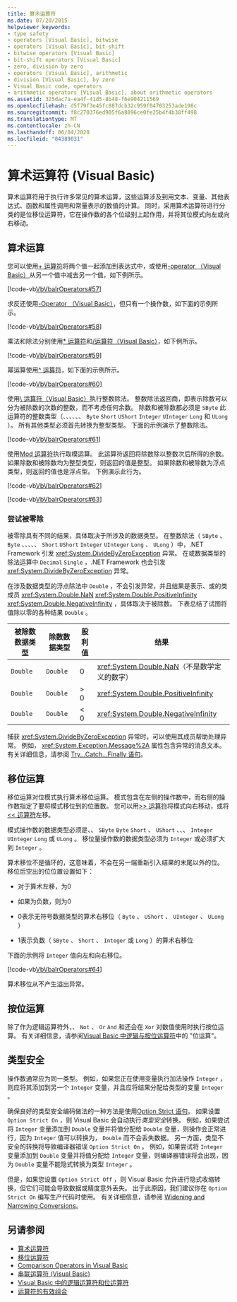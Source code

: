 ```yaml
---
title: 算术运算符
ms.date: 07/20/2015
helpviewer_keywords:
- type safety
- operators [Visual Basic], bitwise
- operators [Visual Basic], bit-shift
- bitwise operators [Visual Basic]
- bit-shift operators [Visual Basic]
- zero, division by zero
- operators [Visual Basic], arithmetic
- division [Visual Basic], by zero
- Visual Basic code, operators
- arithmetic operators [Visual Basic], about arithmetic operators
ms.assetid: 325dac7a-ea4f-41d5-8b48-f6e904211569
ms.openlocfilehash: d5f79f3e45fc887dcb32c959f04703253ade198c
ms.sourcegitcommit: f8c270376ed905f6a8896ce0fe25b4f4b38ff498
ms.translationtype: MT
ms.contentlocale: zh-CN
ms.lasthandoff: 06/04/2020
ms.locfileid: "84389031"
---
```

# <a name="arithmetic-operators-in-visual-basic"></a>算术运算符 (Visual Basic)
算术运算符用于执行许多常见的算术运算，这些运算涉及到用文本、变量、其他表达式、函数和属性调用和常量表示的数值的计算。 同时，采用算术运算符进行分类的是位移位运算符，它在操作数的各个位级别上起作用，并将其位模式向左或向右移动。  
  
## <a name="arithmetic-operations"></a>算术运算  
 您可以使用[+ 运算符](../../../language-reference/operators/addition-operator.md)将两个值一起添加到表达式中，或使用[-operator （Visual Basic）](../../../language-reference/operators/subtraction-operator.md)从另一个值中减去另一个值，如下例所示。  
  
 [!code-vb[VbVbalrOperators#57](~/samples/snippets/visualbasic/VS_Snippets_VBCSharp/VbVbalrOperators/VB/Class1.vb#57)]  
  
 求反还使用[-Operator （Visual Basic）](../../../language-reference/operators/subtraction-operator.md)，但只有一个操作数，如下面的示例所示。  
  
 [!code-vb[VbVbalrOperators#58](~/samples/snippets/visualbasic/VS_Snippets_VBCSharp/VbVbalrOperators/VB/Class1.vb#58)]  
  
 乘法和除法分别使用[* 运算符](../../../language-reference/operators/multiplication-operator.md)和[/运算符（Visual Basic）](../../../language-reference/operators/floating-point-division-operator.md)，如下例所示。  
  
 [!code-vb[VbVbalrOperators#59](~/samples/snippets/visualbasic/VS_Snippets_VBCSharp/VbVbalrOperators/VB/Class1.vb#59)]  
  
 幂运算使用[^ 运算符](../../../language-reference/operators/exponentiation-operator.md)，如下面的示例所示。  
  
 [!code-vb[VbVbalrOperators#60](~/samples/snippets/visualbasic/VS_Snippets_VBCSharp/VbVbalrOperators/VB/Class1.vb#60)]  
  
 使用[\ 运算符（Visual Basic）](../../../language-reference/operators/integer-division-operator.md)执行整数除法。 整数除法返回商，即表示除数可以分为被除数的次数的整数，而不考虑任何余数。 除数和被除数都必须是 `SByte` 此运算符的整数类型（、、、、、、 `Byte` `Short` `UShort` `Integer` `UInteger` `Long` 和 `ULong` ）。 所有其他类型必须首先转换为整型类型。 下面的示例演示了整数除法。  
  
 [!code-vb[VbVbalrOperators#61](~/samples/snippets/visualbasic/VS_Snippets_VBCSharp/VbVbalrOperators/VB/Class1.vb#61)]  
  
 使用[Mod 运算符](../../../language-reference/operators/mod-operator.md)执行取模运算。 此运算符返回将除数除以整数次后所得的余数。 如果除数和被除数均为整型类型，则返回的值是整型。 如果除数和被除数为浮点类型，则返回的值也是浮点型。 下例演示此行为。  
  
 [!code-vb[VbVbalrOperators#62](~/samples/snippets/visualbasic/VS_Snippets_VBCSharp/VbVbalrOperators/VB/Class1.vb#62)]  
  
 [!code-vb[VbVbalrOperators#63](~/samples/snippets/visualbasic/VS_Snippets_VBCSharp/VbVbalrOperators/VB/Class1.vb#63)]  
  
### <a name="attempted-division-by-zero"></a>尝试被零除  
 被零除具有不同的结果，具体取决于所涉及的数据类型。 在整数除法（ `SByte` 、 `Byte` 、、、、、 `Short` `UShort` `Integer` `UInteger` `Long` 、 `ULong` ）中，.NET Framework 引发 <xref:System.DivideByZeroException> 异常。 在或数据类型的除法运算中 `Decimal` `Single` ，.NET Framework 也会引发 <xref:System.DivideByZeroException> 异常。  
  
 在涉及数据类型的浮点除法中 `Double` ，不会引发异常，并且结果是表示、或的类成员 <xref:System.Double.NaN> <xref:System.Double.PositiveInfinity> <xref:System.Double.NegativeInfinity> ，具体取决于被除数。 下表总结了试图将值除以零的各种结果 `Double` 。  
  
|被除数数据类型|除数数据类型|股利值|结果|  
|---|---|---|---|  
|`Double`|`Double`|0|<xref:System.Double.NaN>（不是数学定义的数字）|  
|`Double`|`Double`|> 0|<xref:System.Double.PositiveInfinity>|  
|`Double`|`Double`|\< 0|<xref:System.Double.NegativeInfinity>|  
  
 捕获 <xref:System.DivideByZeroException> 异常时，可以使用其成员帮助处理异常。 例如， <xref:System.Exception.Message%2A> 属性包含异常的消息文本。 有关详细信息，请参阅 [Try...Catch...Finally 语句](../../../language-reference/statements/try-catch-finally-statement.md)。  
  
## <a name="bit-shift-operations"></a>移位运算  
 移位运算对位模式执行算术移位运算。 模式包含在左侧的操作数中，而右侧的操作数指定了要将模式移位到的位置数。 您可以用[>> 运算符](../../../language-reference/operators/right-shift-operator.md)将模式向右移动，或将[<< 运算符](../../../language-reference/operators/left-shift-operator.md)左移。  
  
 模式操作数的数据类型必须是、、 `SByte` `Byte` `Short` 、 `UShort` 、、、 `Integer` `UInteger` `Long` 或 `ULong` 。 移位量操作数的数据类型必须为 `Integer` 或必须扩大到 `Integer` 。  
  
 算术移位不是循环的，这意味着，不会在另一端重新引入结果的末尾以外的位。 移位后空出的位位置设置如下：  
  
- 对于算术左移，为0  
  
- 如果为负数，则为0  
  
- 0表示无符号数据类型的算术右移位（ `Byte` 、 `UShort` 、 `UInteger` 、 `ULong` ）  
  
- 1表示负数（ `SByte` 、 `Short` 、 `Integer` 或 `Long` ）的算术右移位  
  
 下面的示例将 `Integer` 值向左和向右移位。  
  
 [!code-vb[VbVbalrOperators#64](~/samples/snippets/visualbasic/VS_Snippets_VBCSharp/VbVbalrOperators/VB/Class1.vb#64)]  
  
 算术移位从不产生溢出异常。  
  
## <a name="bitwise-operations"></a>按位运算  
 除了作为逻辑运算符外，、 `Not` 、 `Or` `And` 和还会在 `Xor` 对数值使用时执行按位运算。 有关详细信息，请参阅[Visual Basic 中逻辑与按位运算符](logical-and-bitwise-operators.md)中的 "位运算"。  
  
## <a name="type-safety"></a>类型安全  
 操作数通常应为同一类型。 例如，如果您正在使用变量执行加法操作 `Integer` ，则应将其添加到另一个 `Integer` 变量，并且应将结果分配给类型的变量 `Integer` 。  
  
 确保良好的类型安全编码做法的一种方法是使用[Option Strict 语句](../../../language-reference/statements/option-strict-statement.md)。 如果设置 `Option Strict On` ，则 Visual Basic 会自动执行*类型安全*转换。 例如，如果尝试将 `Integer` 变量添加到 `Double` 变量并将值分配给 `Double` 变量，则操作会正常进行，因为 `Integer` 值可以转换为， `Double` 而不会丢失数据。 另一方面，类型不安全的转换将导致编译器错误 `Option Strict On` 。 例如，如果尝试将 `Integer` 变量添加到 `Double` 变量并将值分配给 `Integer` 变量，则编译器错误将会出现，因为 `Double` 变量不能隐式转换为类型 `Integer` 。  
  
 但是，如果您设置 `Option Strict Off` ，则 Visual Basic 允许进行隐式收缩转换，但它们可能会导致数据或精度意外丢失。 出于此原因，我们建议你在 `Option Strict On` 编写生产代码时使用。 有关详细信息，请参阅 [Widening and Narrowing Conversions](../data-types/widening-and-narrowing-conversions.md)。  
  
## <a name="see-also"></a>另请参阅

- [算术运算符](../../../language-reference/operators/arithmetic-operators.md)
- [移位运算符](../../../language-reference/operators/bit-shift-operators.md)
- [Comparison Operators in Visual Basic](comparison-operators.md)
- [串联运算符 (Visual Basic)](concatenation-operators.md)
- [Visual Basic 中的逻辑运算符和位运算符](logical-and-bitwise-operators.md)
- [运算符的有效组合](efficient-combination-of-operators.md)
